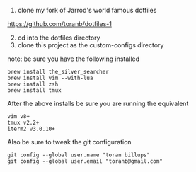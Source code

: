 1) clone my fork of Jarrod's world famous dotfiles

https://github.com/toranb/dotfiles-1

2) cd into the dotfiles directory
3) clone this project as the custom-configs directory

note: be sure you have the following installed

    brew install the_silver_searcher
    brew install vim --with-lua
    brew install zsh
    brew install tmux

After the above installs be sure you are running the equivalent

    vim v8+
    tmux v2.2+
    iterm2 v3.0.10+

Also be sure to tweak the git configuration

    git config --global user.name "toran billups"
    git config --global user.email "toranb@gmail.com"
